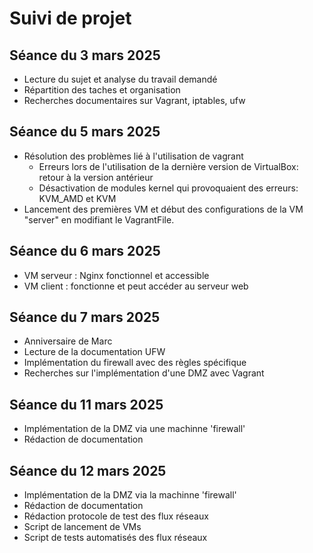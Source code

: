 # Suivi de projet

## Séance du 3 mars 2025
- Lecture du sujet et analyse du travail demandé
- Répartition des taches et organisation
- Recherches documentaires sur Vagrant, iptables, ufw

## Séance du 5 mars 2025
- Résolution des problèmes lié à l'utilisation de vagrant
    - Erreurs lors de l'utilisation de la dernière version de VirtualBox: retour à la version antérieur
    - Désactivation de modules kernel qui provoquaient des erreurs: KVM_AMD et KVM
- Lancement des premières VM et début des configurations de la VM "server" en modifiant le VagrantFile.

## Séance du 6 mars 2025
- VM serveur : Nginx fonctionnel et accessible
- VM client : fonctionne et peut accéder au serveur web

## Séance du 7 mars 2025
- Anniversaire de Marc
- Lecture de la documentation UFW
- Implémentation du firewall avec des règles spécifique
- Recherches sur l'implémentation d'une DMZ avec Vagrant

## Séance du 11 mars 2025
- Implémentation de la DMZ via une machinne 'firewall'
- Rédaction de documentation

## Séance du 12 mars 2025
- Implémentation de la DMZ via la machinne 'firewall'
- Rédaction de documentation
- Rédaction protocole de test des flux réseaux
- Script de lancement de VMs
- Script de tests automatisés des flux réseaux